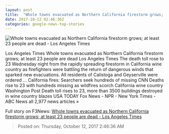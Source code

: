 ```yaml
---
layout: post
title:  "Whole towns evacuated as Northern California firestorm grows; at least 23 people are dead - Los Angeles Times"
date: 2017-10-12 02:46:36Z
categories: google-news-top-stories
---
```


![Whole towns evacuated as Northern California firestorm grows; at least 23 people are dead - Los Angeles Times](http://www.trbimg.com/img-59de7408/turbine/la-me-ln-fires-northern-california-20171011)

Los Angeles Times Whole towns evacuated as Northern California firestorm grows; at least 23 people are dead Los Angeles Times The death toll rose to 23 Wednesday night from the rapidly spreading firestorm in California wine country as firefighters were battling the return of dangerous winds that sparked new evacuations. All residents of Calistoga and Geyserville were ordered ... California fires: Searchers seek hundreds of missing CNN Deaths rise to 23 with hundreds missing as wildfires scorch California wine country Washington Post Death toll rises to 23, more than 3500 buildings destroyed in wine country blazes USA TODAY Fox News - NPR - New York Times - ABC News all 2,977 news articles »


Full story on F3News: [Whole towns evacuated as Northern California firestorm grows; at least 23 people are dead - Los Angeles Times](http://www.f3nws.com/n/vceQzD)

> Posted on: Thursday, October 12, 2017 2:46:36 AM

